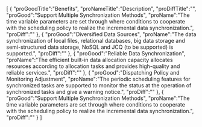 [
	{
		"proGoodTitle":"Benefits",
		"proNameTitle":"Description",
		"proDiffTitle":"",
		"proGood":"Support Multiple Synchronization Methods",
		"proName":"The time variable parameters are set through where conditions to cooperate with the scheduling policy to realize the incremental data synchronization.",
		"proDiff":""
	},
	{
		"proGood":"Diversified Data Sources",
		"proName":"The data synchronization of local files, relational databases, big data storage and semi-structured data storage, NoSQL and JCQ (to be supported) is supported.",
		"proDiff":""
	},
	{
		"proGood":"Reliable Data Synchronization",
		"proName":"The efficient built-in data allocation capacity allocates resources according to allocation tasks and provides high-quality and reliable services.",
		"proDiff":""
	},
	{
		"proGood":"Dispatching Policy and Monitoring Adjustment",
		"proName":"The periodic scheduling features for synchronized tasks are supported to monitor the status at the operation of synchronized tasks and give a warning notice.",
		"proDiff":""
	},
	{
		"proGood":"Support Multiple Synchronization Methods",
		"proName":"The time variable parameters are set through where conditions to cooperate with the scheduling policy to realize the incremental data synchronization.",
		"proDiff":""
	}
]